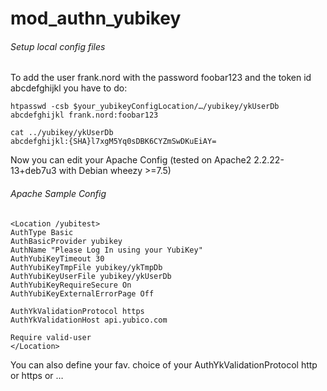 # mod_authn_yubikey


###### Setup local config files
To add the user frank.nord with the password foobar123 and the token id abcdefghijkl you have to do:

```
htpasswd -csb $your_yubikeyConfigLocation/…/yubikey/ykUserDb abcdefghijkl frank.nord:foobar123
```

```
cat ../yubikey/ykUserDb
abcdefghijkl:{SHA}l7xgM5Yq0sDBK6CYZmSwDKuEiAY=
```

Now you can edit your Apache Config (tested on Apache2 2.2.22-13+deb7u3 with Debian wheezy >=7.5)

###### Apache Sample Config
```
<Location /yubitest>
AuthType Basic
AuthBasicProvider yubikey
AuthName "Please Log In using your YubiKey"
AuthYubiKeyTimeout 30
AuthYubiKeyTmpFile yubikey/ykTmpDb
AuthYubiKeyUserFile yubikey/ykUserDb
AuthYubiKeyRequireSecure On
AuthYubiKeyExternalErrorPage Off

AuthYkValidationProtocol https
AuthYkValidationHost api.yubico.com

Require valid-user
</Location>
```

You can also define your fav. choice of your AuthYkValidationProtocol http or https or … 
